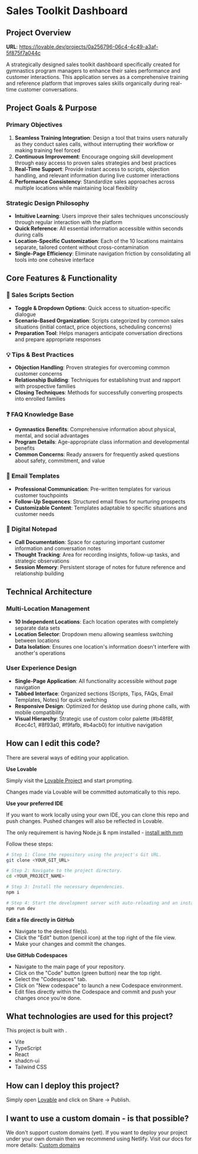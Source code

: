 # Sales Toolkit Dashboard

## Project Overview

**URL**: https://lovable.dev/projects/0a256796-06c4-4c49-a3af-5f875f7a044c

A strategically designed sales toolkit dashboard specifically created for gymnastics program managers to enhance their sales performance and customer interactions. This application serves as a comprehensive training and reference platform that improves sales skills organically during real-time customer conversations.

## Project Goals & Purpose

### Primary Objectives
1. **Seamless Training Integration**: Design a tool that trains users naturally as they conduct sales calls, without interrupting their workflow or making training feel forced
2. **Continuous Improvement**: Encourage ongoing skill development through easy access to proven sales strategies and best practices
3. **Real-Time Support**: Provide instant access to scripts, objection handling, and relevant information during live customer interactions
4. **Performance Consistency**: Standardize sales approaches across multiple locations while maintaining local flexibility

### Strategic Design Philosophy
- **Intuitive Learning**: Users improve their sales techniques unconsciously through regular interaction with the platform
- **Quick Reference**: All essential information accessible within seconds during calls
- **Location-Specific Customization**: Each of the 10 locations maintains separate, tailored content without cross-contamination
- **Single-Page Efficiency**: Eliminate navigation friction by consolidating all tools into one cohesive interface

## Core Features & Functionality

### 🎯 Sales Scripts Section
- **Toggle & Dropdown Options**: Quick access to situation-specific dialogue
- **Scenario-Based Organization**: Scripts categorized by common sales situations (initial contact, price objections, scheduling concerns)
- **Preparation Tool**: Helps managers anticipate conversation directions and prepare appropriate responses

### 💡 Tips & Best Practices
- **Objection Handling**: Proven strategies for overcoming common customer concerns
- **Relationship Building**: Techniques for establishing trust and rapport with prospective families
- **Closing Techniques**: Methods for successfully converting prospects into enrolled families

### ❓ FAQ Knowledge Base
- **Gymnastics Benefits**: Comprehensive information about physical, mental, and social advantages
- **Program Details**: Age-appropriate class information and developmental benefits
- **Common Concerns**: Ready answers for frequently asked questions about safety, commitment, and value

### 📧 Email Templates
- **Professional Communication**: Pre-written templates for various customer touchpoints
- **Follow-Up Sequences**: Structured email flows for nurturing prospects
- **Customizable Content**: Templates adaptable to specific situations and customer needs

### 📝 Digital Notepad
- **Call Documentation**: Space for capturing important customer information and conversation notes
- **Thought Tracking**: Area for recording insights, follow-up tasks, and strategic observations
- **Session Memory**: Persistent storage of notes for future reference and relationship building

## Technical Architecture

### Multi-Location Management
- **10 Independent Locations**: Each location operates with completely separate data sets
- **Location Selector**: Dropdown menu allowing seamless switching between locations
- **Data Isolation**: Ensures one location's information doesn't interfere with another's operations

### User Experience Design
- **Single-Page Application**: All functionality accessible without page navigation
- **Tabbed Interface**: Organized sections (Scripts, Tips, FAQs, Email Templates, Notes) for quick switching
- **Responsive Design**: Optimized for desktop use during phone calls, with mobile compatibility
- **Visual Hierarchy**: Strategic use of custom color palette (#b48f8f, #cec4c1, #8f93a0, #f9fafb, #b4acb0) for intuitive navigation

## How can I edit this code?

There are several ways of editing your application.

**Use Lovable**

Simply visit the [Lovable Project](https://lovable.dev/projects/0a256796-06c4-4c49-a3af-5f875f7a044c) and start prompting.

Changes made via Lovable will be committed automatically to this repo.

**Use your preferred IDE**

If you want to work locally using your own IDE, you can clone this repo and push changes. Pushed changes will also be reflected in Lovable.

The only requirement is having Node.js & npm installed - [install with nvm](https://github.com/nvm-sh/nvm#installing-and-updating)

Follow these steps:

```sh
# Step 1: Clone the repository using the project's Git URL.
git clone <YOUR_GIT_URL>

# Step 2: Navigate to the project directory.
cd <YOUR_PROJECT_NAME>

# Step 3: Install the necessary dependencies.
npm i

# Step 4: Start the development server with auto-reloading and an instant preview.
npm run dev
```

**Edit a file directly in GitHub**

- Navigate to the desired file(s).
- Click the "Edit" button (pencil icon) at the top right of the file view.
- Make your changes and commit the changes.

**Use GitHub Codespaces**

- Navigate to the main page of your repository.
- Click on the "Code" button (green button) near the top right.
- Select the "Codespaces" tab.
- Click on "New codespace" to launch a new Codespace environment.
- Edit files directly within the Codespace and commit and push your changes once you're done.

## What technologies are used for this project?

This project is built with .

- Vite
- TypeScript
- React
- shadcn-ui
- Tailwind CSS

## How can I deploy this project?

Simply open [Lovable](https://lovable.dev/projects/0a256796-06c4-4c49-a3af-5f875f7a044c) and click on Share -> Publish.

## I want to use a custom domain - is that possible?

We don't support custom domains (yet). If you want to deploy your project under your own domain then we recommend using Netlify. Visit our docs for more details: [Custom domains](https://docs.lovable.dev/tips-tricks/custom-domain/)

